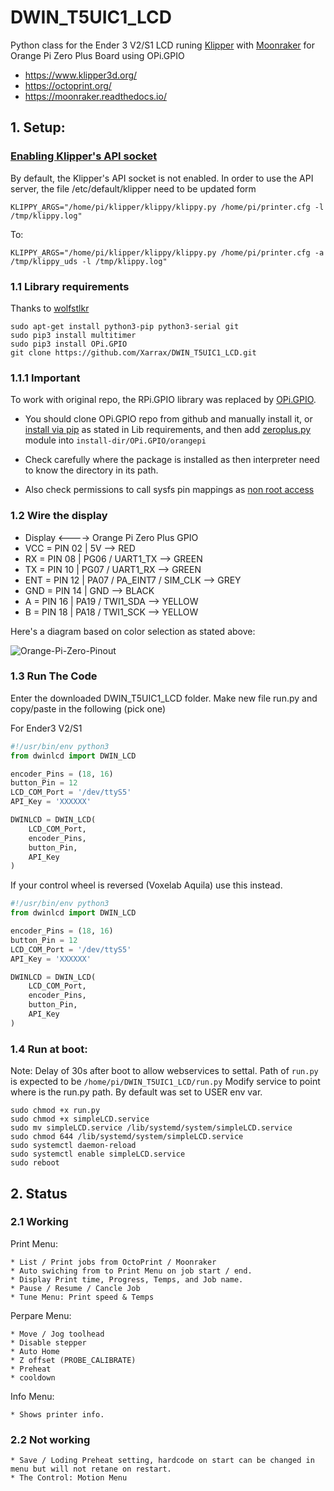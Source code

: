 # DWIN_T5UIC1_LCD

Python class for the Ender 3 V2/S1 LCD runing [Klipper](https://github.com/Klipper3d/klipper) with [Moonraker](https://github.com/arksine/moonraker) for Orange Pi Zero Plus Board using OPi.GPIO

- https://www.klipper3d.org/
- https://octoprint.org/
- https://moonraker.readthedocs.io/

## 1. Setup:

### [Enabling Klipper's API socket](https://www.klipper3d.org/API_Server.html)
  By default, the Klipper's API socket is not enabled. In order to use the API server, the file /etc/default/klipper need to be updated form

    KLIPPY_ARGS="/home/pi/klipper/klippy/klippy.py /home/pi/printer.cfg -l /tmp/klippy.log"
To:

    KLIPPY_ARGS="/home/pi/klipper/klippy/klippy.py /home/pi/printer.cfg -a /tmp/klippy_uds -l /tmp/klippy.log"

### 1.1 Library requirements 

  Thanks to [wolfstlkr](https://www.reddit.com/r/ender3v2/comments/mdtjvk/octoprint_klipper_v2_lcd/gspae7y)

  ```
  sudo apt-get install python3-pip python3-serial git
  sudo pip3 install multitimer
  sudo pip3 install OPi.GPIO
  git clone https://github.com/Xarrax/DWIN_T5UIC1_LCD.git
  ```

### 1.1.1 Important

To work with original repo, the RPi.GPIO library was replaced by [OPi.GPIO](https://github.com/rm-hull/OPi.GPIO). 

- You should clone OPi.GPIO repo from github and manually install it, or [install via pip](https://opi-gpio.readthedocs.io/en/latest/install.html) as stated in Lib requirements, and then add [zeroplus.py](https://github.com/rm-hull/OPi.GPIO/blob/master/orangepi/zero2.py) module into `install-dir/OPi.GPIO/orangepi`

- Check carefully where the package is installed as then interpreter need to know the directory in its path.

- Also check permissions to call sysfs pin mappings as [non root access](https://opi-gpio.readthedocs.io/en/latest/install.html#non-root-access)

### 1.2 Wire the display 

* Display <----> Orange Pi Zero Plus GPIO
* VCC	= PIN 02 | 5V --> RED
* RX	= PIN 08 | PG06 / UART1_TX --> GREEN
* TX	= PIN 10 | PG07 / UART1_RX --> GREEN
* ENT	= PIN 12 | PA07 / PA_EINT7 / SIM_CLK --> GREY
* GND	= PIN 14 | GND --> BLACK
* A	= PIN 16 | PA19 / TWI1_SDA --> YELLOW
* B	= PIN 18 | PA18 / TWI1_SCK --> YELLOW

Here's a diagram based on color selection as stated above:

![Orange-Pi-Zero-Pinout](https://user-images.githubusercontent.com/24323772/219821760-080476f0-08d2-47b2-a7fe-1276afe9f644.png)

### 1.3 Run The Code

Enter the downloaded DWIN_T5UIC1_LCD folder.
Make new file run.py and copy/paste in the following (pick one)

For Ender3 V2/S1
```python
#!/usr/bin/env python3
from dwinlcd import DWIN_LCD

encoder_Pins = (18, 16)
button_Pin = 12
LCD_COM_Port = '/dev/ttyS5'
API_Key = 'XXXXXX'

DWINLCD = DWIN_LCD(
	LCD_COM_Port,
	encoder_Pins,
	button_Pin,
	API_Key
)
```

If your control wheel is reversed (Voxelab Aquila) use this instead.
```python
#!/usr/bin/env python3
from dwinlcd import DWIN_LCD

encoder_Pins = (18, 16)
button_Pin = 12
LCD_COM_Port = '/dev/ttyS5'
API_Key = 'XXXXXX'

DWINLCD = DWIN_LCD(
	LCD_COM_Port,
	encoder_Pins,
	button_Pin,
	API_Key
)
```

### 1.4 Run at boot:

Note: Delay of 30s after boot to allow webservices to settal. Path of `run.py` is expected to be `/home/pi/DWIN_T5UIC1_LCD/run.py`
Modify service to point where is the run.py path. By default was set to USER env var.

   ```
   sudo chmod +x run.py
   sudo chmod +x simpleLCD.service
   sudo mv simpleLCD.service /lib/systemd/system/simpleLCD.service
   sudo chmod 644 /lib/systemd/system/simpleLCD.service
   sudo systemctl daemon-reload
   sudo systemctl enable simpleLCD.service
   sudo reboot
   ```
## 2. Status

### 2.1 Working

 Print Menu:
 
    * List / Print jobs from OctoPrint / Moonraker
    * Auto swiching from to Print Menu on job start / end.
    * Display Print time, Progress, Temps, and Job name.
    * Pause / Resume / Cancle Job
    * Tune Menu: Print speed & Temps

 Perpare Menu:
 
    * Move / Jog toolhead
    * Disable stepper
    * Auto Home
    * Z offset (PROBE_CALIBRATE)
    * Preheat
    * cooldown
 
 Info Menu:
 
    * Shows printer info.

### 2.2 Not working
    * Save / Loding Preheat setting, hardcode on start can be changed in menu but will not retane on restart.
    * The Control: Motion Menu
